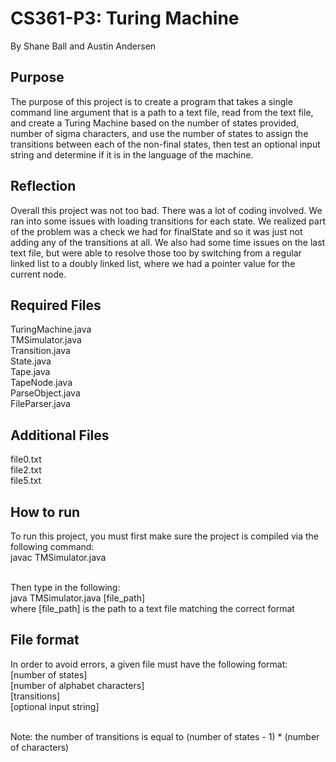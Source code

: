 # CS361-P3: Turing Machine
By Shane Ball and Austin Andersen
## Purpose
The purpose of this project is to create a program that takes a single command line argument that is a path to a text file, read from the text file, and create a Turing Machine based on the number of states provided, number of sigma characters, and use the number of states to assign the transitions between each of the non-final states, then test an optional input string and determine if it is in the language of the machine.

## Reflection
Overall this project was not too bad. There was a lot of coding involved. We ran into some issues with loading transitions for each state. We realized part of the problem was a check we had for finalState and so it was just not adding any of the transitions at all. We also had some time issues on the last text file, but were able to resolve those too by switching from a regular linked list to a doubly linked list, where we had a pointer value for the current node.

## Required Files
<p>TuringMachine.java<br>
TMSimulator.java<br>
Transition.java<br>
State.java<br>
Tape.java<br>
TapeNode.java<br>
ParseObject.java<br>
FileParser.java</p>

## Additional Files
<p>file0.txt<br>
file2.txt<br>
file5.txt</p>

## How to run
<p>To run this project, you must first make sure the project is compiled via the following command:<br>
javac TMSimulator.java<br>

<br>Then type in the following:<br>
java TMSimulator.java [file_path]<br>
where [file_path] is the path to a text file matching the correct format</p>

## File format
<p>In order to avoid errors, a given file must have the following format:<br>
[number of states]<br>
[number of alphabet characters]<br>
[transitions]<br>
[optional input string]<br>

<br>Note: the number of transitions is equal to (number of states - 1) * (number of characters)</p>
